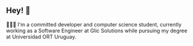 ## Hey! 👋

👨🏻‍💻 I'm a committed developer and computer science student, currently working as a Software Engineer at Glic Solutions while pursuing my degree at Universidad ORT Uruguay.
